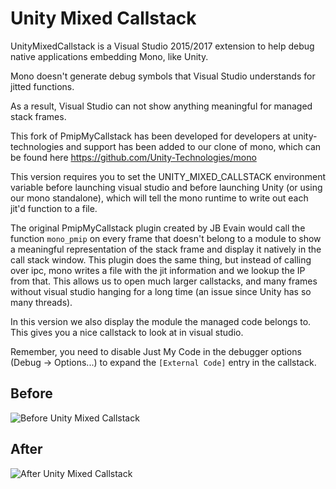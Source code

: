 Unity Mixed Callstack
=====

UnityMixedCallstack is a Visual Studio 2015/2017 extension to help debug native applications embedding Mono, like Unity.

Mono doesn't generate debug symbols that Visual Studio understands for jitted functions.

As a result, Visual Studio can not show anything meaningful for managed stack frames.

This fork of PmipMyCallstack has been developed for developers at unity-technologies and support has been added to our clone of mono, which can be found here https://github.com/Unity-Technologies/mono

This version requires you to set the UNITY_MIXED_CALLSTACK environment variable before launching visual studio and before launching Unity (or using our mono standalone), which will tell the mono runtime to write out each jit'd function to a file.

The original PmipMyCallstack plugin created by JB Evain would call the function `mono_pmip` on every frame that doesn't belong to a module to show a meaningful representation of the stack frame and display it natively in the call stack window.  This plugin does the same thing, but instead of calling over ipc, mono writes a file with the jit information and we lookup the IP from that. This allows us to open much larger callstacks, and many frames without visual studio hanging for a long time (an issue since Unity has so many threads).

In this version we also display the module the managed code belongs to. This gives you a nice callstack to look at in visual studio.

Remember, you need to disable Just My Code in the debugger options (Debug -> Options...) to expand the `[External Code]` entry in the callstack.

## Before

![Before Unity Mixed Callstack](https://raw.githubusercontent.com/mderoy/UnityMixedCallstack/master/Images/csb.png)

## After

![After Unity Mixed Callstack](https://raw.githubusercontent.com/mderoy/UnityMixedCallstack/master/Images/cs.png)

